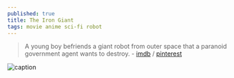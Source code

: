 ```yaml
---
published: true
title: The Iron Giant
tags: movie anime sci-fi robot
---
```

> A young boy befriends a giant robot from outer space that a paranoid government agent wants to destroy. - [imdb](https://www.imdb.com/title/tt0129167/) / [pinterest](https://www.pinterest.com/cogwurx/the-iron-giant/)

![caption](https://external-content.duckduckgo.com/iu/?u=https%3A%2F%2Fcdn.dribbble.com%2Fusers%2F172747%2Fscreenshots%2F6996115%2Firongiant_hero_dribbble_4x.png&f=1&nofb=1)
